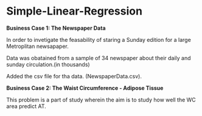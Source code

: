 # Simple-Linear-Regression
**Business Case 1: The Newspaper Data**

In order to invetigate the feasability of staring a Sunday edition for a large Metroplitan newsapaper.

Data was obatained from a sample of 34 newspaper about their daily and sunday circulation.(in thousands)

Added the csv file for tha data. (NewspaperData.csv).


**Business Case 2: The Waist Circumference - Adipose Tissue**

This problem is a part of study wherein the aim is to study how well the WC area predict AT.
